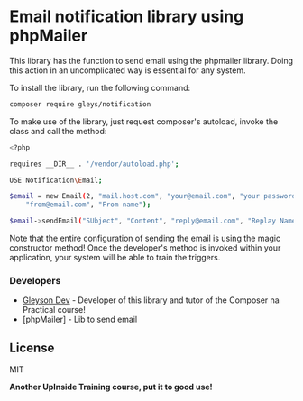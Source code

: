 # Email notification library using phpMailer

This library has the function to send email using the phpmailer library. Doing this action in an uncomplicated way is essential for any system.

To install the library, run the following command:

```sh
composer require gleys/notification
```

To make use of the library, just request composer's autoload, invoke the class and call the method:

```sh
<?php

requires __DIR__ . '/vendor/autoload.php';

USE Notification\Email;

$email = new Email(2, "mail.host.com", "your@email.com", "your password", "secure smtp (tls/ssl)", "port (587)",
    "from@email.com", "From name");

$email->sendEmail("SUbject", "Content", "reply@email.com", "Replay Name", "address@email.com", "Address Name");
```

Note that the entire configuration of sending the email is using the magic constructor method! Once the developer's method is invoked within your application, your system will be able to train the triggers.

### Developers
* [Gleyson Dev] - Developer of this library and tutor of the Composer na Practical course!
* [phpMailer] - Lib to send email

License
----

MIT

**Another UpInside Training course, put it to good use!**

[//]:#
[Gleyson Dev]: <mailto:gleysondev@yahoo.com>